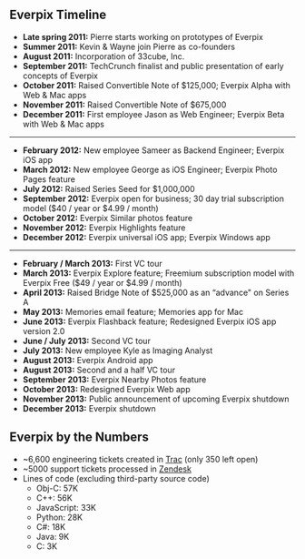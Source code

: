 Everpix Timeline
----------------

* **Late spring 2011:** Pierre starts working on prototypes of Everpix
* **Summer 2011:** Kevin & Wayne join Pierre as co-founders
* **August 2011:** Incorporation of 33cube, Inc.
* **September 2011:** TechCrunch finalist and public presentation of early concepts of Everpix
* **October 2011:** Raised Convertible Note of $125,000; Everpix Alpha with Web & Mac apps
* **November 2011:** Raised Convertible Note of $675,000
* **December 2011:** First employee Jason as Web Engineer; Everpix Beta with Web & Mac apps

---

* **February 2012:** New employee Sameer as Backend Engineer; Everpix iOS app
* **March 2012:** New employee George as iOS Engineer; Everpix Photo Pages feature
* **July 2012:** Raised Series Seed for $1,000,000
* **September 2012:** Everpix open for business; 30 day trial subscription model ($40 / year or $4.99 / month)
* **October 2012:** Everpix Similar photos feature
* **November 2012:** Everpix Highlights feature
* **December 2012:** Everpix universal iOS app; Everpix Windows app

---

* **February / March 2013:** First VC tour
* **March 2013:** Everpix Explore feature; Freemium subscription model with Everpix Free ($49 / year or $4.99 / month)
* **April 2013:** Raised Bridge Note of $525,000 as an “advance" on Series A
* **May 2013:** Memories email feature; Memories app for Mac
* **June 2013:** Everpix Flashback feature; Redesigned Everpix iOS app version 2.0
* **June / July 2013:** Second VC tour
* **July 2013:** New employee Kyle as Imaging Analyst
* **August 2013:** Everpix Android app
* **August 2013:** Second and a half VC tour
* **September 2013:** Everpix Nearby Photos feature
* **October 2013:** Redesigned Everpix Web app
* **November 2013:** Public announcement of upcoming Everpix shutdown
* **December 2013:** Everpix shutdown

Everpix by the Numbers
----------------------

* ~6,600 engineering tickets created in [Trac](http://trac.edgewall.org/) (only 350 left open)
* ~5000 support tickets processed in [Zendesk](http://www.zendesk.com/)
* Lines of code (excluding third-party source code)
  * Obj-C: 57K
  * C++: 56K
  * JavaScript: 33K
  * Python: 28K
  * C#: 18K
  * Java: 9K
  * C: 3K

